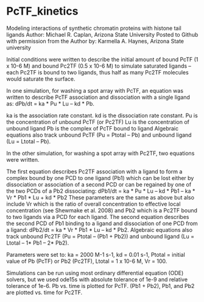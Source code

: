 # PcTF_kinetics
Modeling interactions of synthetic chromatin proteins with histone tail ligands
Author: Michael R. Caplan, Arizona State University
Posted to Github with permission from the Author by: Karmella A. Haynes, Arizona State university

Initial conditions were written to describe the initial amount of bound PcTF (1 x 10-6 M) and bound Pc2TF (0.5 x 10-6 M) to simulate saturated ligands – each Pc2TF is bound to two ligands, thus half as many Pc2TF molecules would saturate the surface. 

In one simulation, for washing a spot array with PcTF, an equation was written to describe PcTF association and dissociation with a single ligand as: dPb/dt = ka * Pu * Lu – kd * Pb. 

ka is the association rate constant.
kd is the dissociation rate constant.
Pu is the concentration of unbound PcTF (or Pc2TF)
Lu is the concentration of unbound ligand
Pb is the complex of PcTF bound to ligand
Algebraic equations also track unbound PcTF (Pu = Ptotal – Pb) and unbound ligand (Lu = Ltotal – Pb).

In the other simulation, for washing a spot array with Pc2TF, two equations were written. 

The first equation describes Pc2TF association with a ligand to form a complex bound by one PCD to one ligand (Pb1) which can be lost either by dissociation or association of a second PCD or can be regained by one of the two PCDs of a Pb2 dissociating: 
dPb1/dt = ka * Pu * Lu – kd * Pb1 – ka * Vr * Pb1 * Lu + kd * Pb2
These parameters are the same as above but also include Vr which is the ratio of overall concentration to effective local concentration (see Shewmake et al. 2008) and Pb2 which is a Pc2TF bound to two ligands via a PCD for each ligand. 
The second equation describes the second PCD of Pb1 binding to a ligand and dissociation of one PCD from a ligand: 
dPb2/dt = ka * Vr * Pb1 * Lu – kd * Pb2. 
Algebraic equations also track unbound Pc2TF (Pu = Ptotal – (Pb1 + Pb2)) and unbound ligand (Lu = Ltotal – 1* Pb1 – 2* Pb2).

Parameters were set to: ka = 2000 M-1 s-1, kd = 0.01 s-1, Ptotal = initial value of Pb (PcTF) or Pb2 (Pc2TF), Ltotal = 1 x 10-6 M, Vr = 100. 

Simulations can be run using most ordinary differential equation (ODE) solvers, but we used ode15s with absolute tolerance of 1e-9 and relative tolerance of 1e-6. 
Pb vs. time is plotted for PcTF. 
(Pb1 + Pb2), Pb1, and Pb2 are plotted vs. time for Pc2TF.
